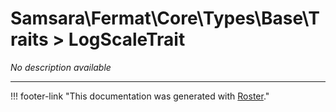 # Samsara\Fermat\Core\Types\Base\Traits > LogScaleTrait

*No description available*



---
!!! footer-link "This documentation was generated with [Roster](https://jordanrl.github.io/Roster/)."